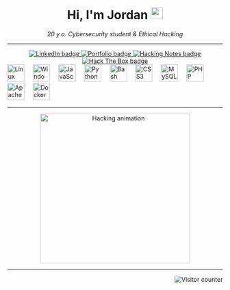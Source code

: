 <h1 align="center">Hi, I'm Jordan <img src="https://media.giphy.com/media/hvRJCLFzcasrR4ia7z/giphy.gif" width="28"/></h1>

<p align="center">
<em>20 y.o. Cybersecurity student & Ethical Hacking</em>
</p>

---

<div align="center">

  <!-- LinkedIn -->
  <a href="https://www.linkedin.com/in/jordanmacia/" target="_blank" rel="noopener noreferrer" title="Let's connect on LinkedIn" style="outline: none;">
    <img src="https://img.shields.io/badge/LinkedIn-0A66C2?style=for-the-badge&logo=linkedin&logoColor=white" alt="LinkedIn badge" />
  </a>

  <!-- Portfolio -->
  <a href="https://jord4n.pro/" target="_blank" rel="noopener noreferrer" title="Visit my personal portfolio" style="outline: none;">
    <img src="https://img.shields.io/badge/Portfolio-FF4C4C?style=for-the-badge&logo=internet-explorer&logoColor=black" alt="Portfolio badge" />
  </a>

  <!-- Hacking Notes -->
  <a href="https://hacking-notes.jord4n.pro/" target="_blank" rel="noopener noreferrer" title="My personal hacking notes" style="outline: none;">
    <img src="https://img.shields.io/static/v1?label=&message=%F0%9F%92%80%20Hacking%20Notes&color=94080a&style=for-the-badge" alt="Hacking Notes badge" />
  </a>

  <!-- Hack The Box -->
  <a href="https://app.hackthebox.com/profile/1345367" target="_blank" rel="noopener noreferrer" title="My Hack The Box profile" style="outline: none;">
    <img src="https://img.shields.io/badge/Hack_the_Box-9FEF00?style=for-the-badge&logo=hackthebox&logoColor=black" alt="Hack The Box badge" />
  </a>

</div>

<div align="left">
  <img src="https://cdn.jsdelivr.net/gh/devicons/devicon/icons/linux/linux-original.svg" height="40" alt="Linux" />
  <img width="12" />
  <img src="https://cdn.jsdelivr.net/gh/devicons/devicon/icons/windows8/windows8-original.svg" height="40" alt="Windows" />
  <img width="12" />
  <img src="https://cdn.jsdelivr.net/gh/devicons/devicon/icons/javascript/javascript-plain.svg" height="40" alt="JavaScript" />
  <img width="12" />
  <img src="https://cdn.jsdelivr.net/gh/devicons/devicon/icons/python/python-original.svg" height="40" alt="Python" />
  <img width="12" />
  <img src="https://cdn.jsdelivr.net/gh/devicons/devicon/icons/bash/bash-original.svg" height="40" alt="Bash" />
  <img width="12" />
  <img src="https://cdn.jsdelivr.net/gh/devicons/devicon/icons/css3/css3-original.svg" height="40" alt="CSS3" />
  <img width="12" />
  <img src="https://cdn.jsdelivr.net/gh/devicons/devicon/icons/mysql/mysql-original.svg" height="40" alt="MySQL" />
  <img width="12" />
  <img src="https://cdn.jsdelivr.net/gh/devicons/devicon/icons/php/php-original.svg" height="40" alt="PHP" />
  <img width="12" />
  <img src="https://cdn.jsdelivr.net/gh/devicons/devicon/icons/apache/apache-original.svg" height="40" alt="Apache" />
  <img width="12" />
  <img src="https://cdn.jsdelivr.net/gh/devicons/devicon/icons/docker/docker-original.svg" height="40" alt="Docker" />
</div>

---

<div align="center">
  <img height="350" src="https://hacking-notes.jord4n.pro/~gitbook/image?url=https%3A%2F%2F3892280740-files.gitbook.io%2F%7E%2Ffiles%2Fv0%2Fb%2Fgitbook-x-prod.appspot.com%2Fo%2Fspaces%252FOeqybfPyWliD6m1hbKa3%252Fuploads%252FAuMJoiR4ncrnVvDIFkkf%252Fhack.gif%3Falt%3Dmedia%26token%3D55dbc921-4504-4c43-a506-91740ac67a8d&width=400&dpr=3&quality=100&sign=317a70e5&sv=2" alt="Hacking animation" />
</div>

---

<img align="right" src="https://profile-counter.glitch.me/jordanmacia/count.svg?" alt="Visitor counter" />
